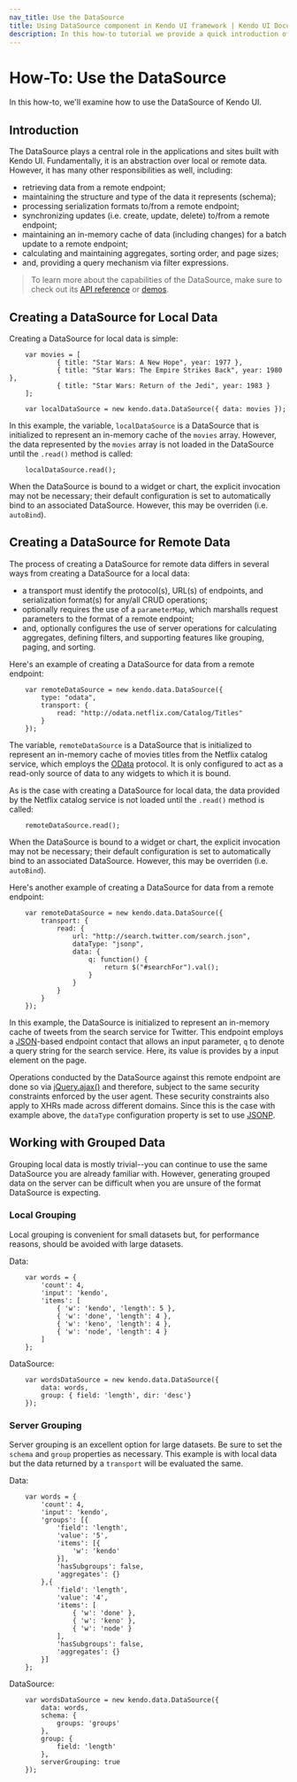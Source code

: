 ```yaml
---
nav_title: Use the DataSource
title: Using DataSource component in Kendo UI framework | Kendo UI Documentation
description: In this how-to tutorial we provide a quick introduction of Kendo UI DataSource component and guide you how to use it in your project.
---
```


# How-To: Use the DataSource

In this how-to, we'll examine how to use the DataSource of Kendo UI.

## Introduction

The DataSource plays a central role in the applications and sites built with Kendo UI. Fundamentally, it is an abstraction over local or remote data. However, it has many other responsibilities as well, including:

* retrieving data from a remote endpoint;
* maintaining the structure and type of the data it represents (schema);
* processing serialization formats to/from a remote endpoint;
* synchronizing updates (i.e. create, update, delete) to/from a remote endpoint;
* maintaining an in-memory cache of data (including changes) for a batch update to a remote endpoint;
* calculating and maintaining aggregates, sorting order, and page sizes;
* and, providing a query mechanism via filter expressions.

> To learn more about the capabilities of the DataSource, make sure to check out its [API reference](/api/framework/datasource) or [demos](http://demos.telerik.com/kendo-ui/web/datasource/index.html).

## Creating a DataSource for Local Data

Creating a DataSource for local data is simple:

        var movies = [
                { title: "Star Wars: A New Hope", year: 1977 },
                { title: "Star Wars: The Empire Strikes Back", year: 1980 },
                { title: "Star Wars: Return of the Jedi", year: 1983 }
        ];

        var localDataSource = new kendo.data.DataSource({ data: movies });

In this example, the variable, `localDataSource` is a DataSource that is initialized to represent an in-memory cache of the `movies` array. However, the data represented by the `movies` array is not loaded in the DataSource until the `.read()` method is called:

        localDataSource.read();

When the DataSource is bound to a widget or chart, the explicit invocation may not be necessary; their default configuration is set to automatically bind to an associated DataSource. However, this may be overriden (i.e. `autoBind`).

## Creating a DataSource for Remote Data

The process of creating a DataSource for remote data differs in several ways from creating a DataSource for a local data:

* a transport must identify the protocol(s), URL(s) of endpoints, and serialization format(s) for any/all CRUD operations;
* optionally requires the use of a `parameterMap`, which marshalls request parameters to the format of a remote endpoint;
* and, optionally configures the use of server operations for calculating aggregates, defining filters, and supporting features like grouping, paging, and sorting.

Here's an example of creating a DataSource for data from a remote endpoint:

        var remoteDataSource = new kendo.data.DataSource({
            type: "odata",
            transport: {
                read: "http://odata.netflix.com/Catalog/Titles"
            }
        });

The variable, `remoteDataSource` is a DataSource that is initialized to represent an in-memory cache of movies titles from the Netflix catalog service, which employs the [OData](http://www.odata.org/) protocol. It is only configured to act as a read-only source of data to any widgets to which it is bound.

As is the case with creating a DataSource for local data, the data provided by the Netflix catalog service is not loaded until the `.read()` method is called:

        remoteDataSource.read();

When the DataSource is bound to a widget or chart, the explicit invocation may not be necessary; their default configuration is set to automatically bind to an associated DataSource. However, this may be overriden (i.e. `autoBind`).

Here's another example of creating a DataSource for data from a remote endpoint:

        var remoteDataSource = new kendo.data.DataSource({
            transport: {
                read: {
                    url: "http://search.twitter.com/search.json",
                    dataType: "jsonp",
                    data: {
                        q: function() {
                            return $("#searchFor").val();
                        }
                    }
                }
            }
        });

In this example, the DataSource is initialized to represent an in-memory cache of tweets from the search service for Twitter. This endpoint employs a [JSON](http://www.json.org/)-based endpoint contact that allows an input parameter, `q` to denote a query string for the search service. Here, its value is provides by a input element on the page.

Operations conducted by the DataSource against this remote endpoint are done so via [jQuery.ajax()](http://api.jquery.com/jQuery.ajax/) and therefore, subject to the same security constraints enforced by the user agent. These security constraints also apply to XHRs made across different domains. Since this is the case with example above, the `dataType` configuration property is set to use [JSONP](http://en.wikipedia.org/wiki/JSONP).

## Working with Grouped Data

Grouping local data is mostly trivial--you can continue to use the same DataSource you are already familiar with. However, generating grouped data on the server can be difficult when you are unsure of the format DataSource is expecting.

### Local Grouping

Local grouping is convenient for small datasets but, for performance reasons, should be avoided with large datasets.

Data:

        var words = {
            'count': 4,
            'input': 'kendo',
            'items': [
                { 'w': 'kendo', 'length': 5 },
                { 'w': 'done', 'length': 4 },
                { 'w': 'keno', 'length': 4 },
                { 'w': 'node', 'length': 4 }
            ]
        };

DataSource:

        var wordsDataSource = new kendo.data.DataSource({
            data: words,
            group: { field: 'length', dir: 'desc'}
        });

### Server Grouping

Server grouping is an excellent option for large datasets. Be sure to set the `schema` and `group` properties as necessary. This example is with local data but the data returned by a `transport` will be evaluated the same.

Data:

        var words = {
            'count': 4,
            'input': 'kendo',
            'groups': [{
                'field': 'length',
                'value': '5',
                'items': [{
                    'w': 'kendo'
                }],
                'hasSubgroups': false,
                'aggregates': {}
            },{
                'field': 'length',
                'value': '4',
                'items': [
                    { 'w': 'done' },
                    { 'w': 'keno' },
                    { 'w': 'node' }
                ],
                'hasSubgroups': false,
                'aggregates': {}
            }]
        };
    
DataSource:

        var wordsDataSource = new kendo.data.DataSource({
            data: words,
            schema: {
                groups: 'groups'
            },
            group: {
                field: 'length'
            },
            serverGrouping: true
        });
